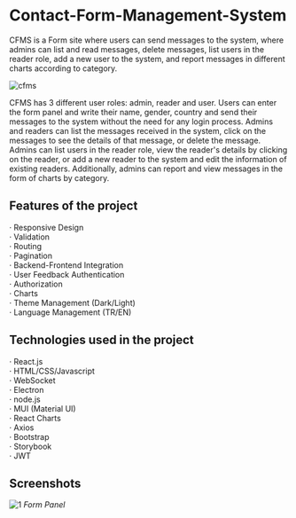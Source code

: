 # Contact-Form-Management-System
CFMS is a Form site where users can send messages to the system, where admins can list and read messages, delete messages, list users in the reader role, add a new user to the system, and report messages in different charts according to category.

![cfms](https://github.com/oguzhanertekin/Contact-Form-Management-System/assets/68961575/db67aa45-17aa-40a9-a944-987feda50c04)

CFMS has 3 different user roles: admin, reader and user. Users can enter the form panel and write their name, gender, country and send their messages to the system without the need for any login process. Admins and readers can list the messages received in the system, click on the messages to see the details of that message, or delete the message. Admins can list users in the reader role, view the reader's details by clicking on the reader, or add a new reader to the system and edit the information of existing readers. Additionally, admins can report and view messages in the form of charts by category.

## Features of the project
· Responsive Design <br>
· Validation <br>
· Routing <br>
· Pagination<br>
· Backend-Frontend Integration <br>
· User Feedback Authentication <br>
· Authorization <br>
· Charts <br>
· Theme Management (Dark/Light) <br>
· Language Management (TR/EN) <br>

## Technologies used in the project
· React.js <br>
· HTML/CSS/Javascript <br>
· WebSocket <br>
· Electron <br>
· node.js <br>
· MUI (Material UI) <br>
· React Charts <br>
· Axios <br>
· Bootstrap <br>
· Storybook <br>
· JWT <br>


## Screenshots

![1](https://github.com/oguzhanertekin/Contact-Form-Management-System/assets/68961575/d237f426-ef96-4db8-8b59-04a56e5b2b77)
_Form Panel_
